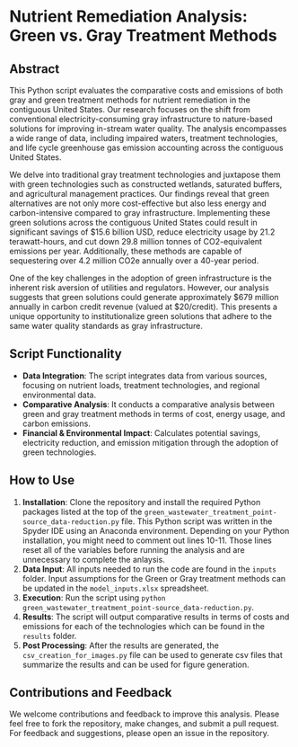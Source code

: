 # Nutrient Remediation Analysis: Green vs. Gray Treatment Methods

## Abstract
This Python script evaluates the comparative costs and emissions of both gray and green treatment methods for nutrient remediation in the contiguous United States. Our research focuses on the shift from conventional electricity-consuming gray infrastructure to nature-based solutions for improving in-stream water quality. The analysis encompasses a wide range of data, including impaired waters, treatment technologies, and life cycle greenhouse gas emission accounting across the contiguous United States.

We delve into traditional gray treatment technologies and juxtapose them with green technologies such as constructed wetlands, saturated buffers, and agricultural management practices. Our findings reveal that green alternatives are not only more cost-effective but also less energy and carbon-intensive compared to gray infrastructure. Implementing these green solutions across the contiguous United States could result in significant savings of $15.6 billion USD, reduce electricity usage by 21.2 terawatt-hours, and cut down 29.8 million tonnes of CO2-equivalent emissions per year. Additionally, these methods are capable of sequestering over 4.2 million CO2e annually over a 40-year period.

One of the key challenges in the adoption of green infrastructure is the inherent risk aversion of utilities and regulators. However, our analysis suggests that green solutions could generate approximately $679 million annually in carbon credit revenue (valued at $20/credit). This presents a unique opportunity to institutionalize green solutions that adhere to the same water quality standards as gray infrastructure.

## Script Functionality
- **Data Integration**: The script integrates data from various sources, focusing on nutrient loads, treatment technologies, and regional environmental data.
- **Comparative Analysis**: It conducts a comparative analysis between green and gray treatment methods in terms of cost, energy usage, and carbon emissions.
- **Financial & Environmental Impact**: Calculates potential savings, electricity reduction, and emission mitigation through the adoption of green technologies.

## How to Use
1. **Installation**: Clone the repository and install the required Python packages listed at the top of the `green_wastewater_treatment_point-source_data-reduction.py` file. This Python script was written in the Spyder IDE using an Anaconda environment. Depending on your Python installation, you might need to comment out lines 10-11. Those lines reset all of the variables before running the analysis and are unnecessary to complete the anlaysis.
2. **Data Input**: All inputs needed to run the code are found in the `inputs` folder. Input assumptions for the Green or Gray treatment methods can be updated in the `model_inputs.xlsx` spreadsheet.
3. **Execution**: Run the script using `python green_wastewater_treatment_point-source_data-reduction.py`.
4. **Results**: The script will output comparative results in terms of costs and emissions for each of the technologies which can be found in the `results` folder.
5. **Post Processing**: After the results are generated, the `csv_creation_for_images.py` file can be used to generate csv files that summarize the results and can be used for figure generation.

## Contributions and Feedback
We welcome contributions and feedback to improve this analysis. Please feel free to fork the repository, make changes, and submit a pull request. For feedback and suggestions, please open an issue in the repository.
